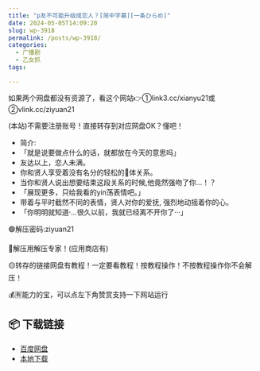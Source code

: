 ```yaml
---
title: "p友不可能升级成恋人？[简中字幕][一条ひらめ]"
date: 2024-05-05T14:09:20
slug: wp-3918
permalink: /posts/wp-3918/
categories:
  - 广播剧
  - 乙女抓
tags:

---
```


如果两个网盘都没有资源了，看这个网站👉①link3.cc/xianyu21或②vlink.cc/ziyuan21

(本站)不需要注册账号！直接转存到对应网盘OK？懂吧！

*   简介:
*   「就是说要做点什么的话，就都放在今天的意思吗」
*   友达以上，恋人未满。
*   你和贤人享受着没有名分的轻松的🥩体关系。
*   当你和贤人说出想要结束这段关系的时候,他竟然强吻了你…！？
*   「展现更多，只给我看的yin荡表情吧。」
*   带着与平时截然不同的表情，贤人对你的爱抚, 强烈地动摇着你的心。
*   「你明明就知道·…很久以前，我就已经离不开你了···」

🟢解压密码:ziyuan21

🔵解压用解压专家！(应用商店有)

🟡转存的链接网盘有教程！一定要看教程！按教程操作！不按教程操作你不会解压！

💰🈶能力的宝，可以点左下角赞赏支持一下网站运行

## 📦 下载链接
- [百度网盘](https://blziyuan21.com/pay-download/3918?key=887128089b&down_id=0)
- [本地下载](https://blziyuan21.com/pay-download/3918?key=887128089b&down_id=1)

